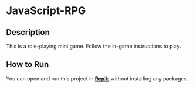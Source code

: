 # JavaScript-RPG

## Description
This is a role-playing mini game. Follow the in-game instructions to play.

## How to Run
You can open and run this project  in **[Replit](https://replit.com/@sashalai/JavaScript-RPG)** without installing any packages.
